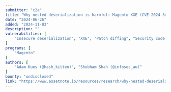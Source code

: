 ```yaml
---
submitter: "c2a"
title: "Why nested deserialization is harmful: Magento XXE (CVE-2024-34102)"
date: "2024-06-26"
added: "2024-11-03"
description: ""
vulnerabilities: [
    "Insecure deserialization", "XXE", "Patch diffing", "Security code review"
]
programs: [
    "Magento"
]
authors: [
    "Adam Kues (@hash_kitten)", "Shubham Shah (@infosec_au)"
]
bounty: "undisclosed"
link: "https://www.assetnote.io/resources/research/why-nested-deserialization-is-harmful-magento-xxe-cve-2024-34102"
---
```




